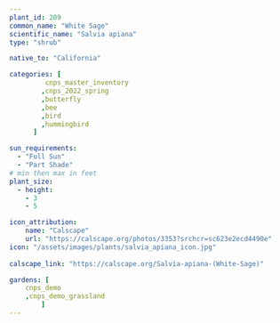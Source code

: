 ```yaml
---
plant_id: 209 
common_name: "White Sage"
scientific_name: "Salvia apiana"
type: "shrub"

native_to: "California"

categories: [
         cnps_master_inventory
        ,cnps_2022_spring
        ,butterfly
        ,bee
        ,bird
        ,hummingbird 
      ]

sun_requirements:
  - "Full Sun"
  - "Part Shade"
# min then max in feet
plant_size:
  - height: 
    - 3
    - 5

icon_attribution: 
    name: "Calscape"
    url: "https://calscape.org/photos/3353?srchcr=sc623e2ecd4490e"
icon: "/assets/images/plants/salvia_apiana_icon.jpg"
 
calscape_link: "https://calscape.org/Salvia-apiana-(White-Sage)"

gardens: [
    cnps_demo
    ,cnps_demo_grassland
        ]
---
```








